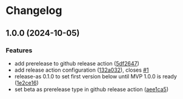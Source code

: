 # Changelog

## 1.0.0 (2024-10-05)


### Features

* add prerelease to github release action ([5df2647](https://github.com/amalv/contract-api/commit/5df26475de32db38c309c330f383dca0b6739102))
* add release action configuration ([132a032](https://github.com/amalv/contract-api/commit/132a032bcb329d2a4c11cfd6992283730ef98ce0)), closes [#1](https://github.com/amalv/contract-api/issues/1)
* release-as 0.1.0 to set first version below until MVP 1.0.0 is ready ([1e2ce16](https://github.com/amalv/contract-api/commit/1e2ce161545e2aceacc18905b76b1a804e5ef881))
* set beta as prerelease type in github release action ([aee1ca5](https://github.com/amalv/contract-api/commit/aee1ca5a752450d014086bc616af3626160d5d1d))
